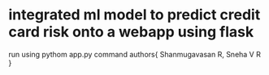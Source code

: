 # integrated ml model to predict credit card risk onto a webapp using flask
run using pythom app.py command
authors{
Shanmugavasan R,
Sneha V R
}
